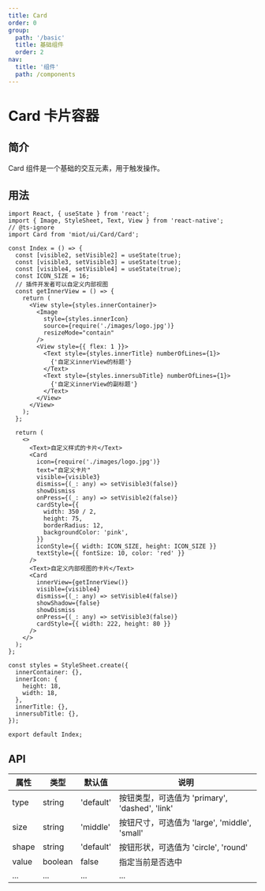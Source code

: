 ```yaml
---
title: Card
order: 0
group:
  path: '/basic'
  title: 基础组件
  order: 2
nav:
  title: '组件'
  path: /components
---
```


# Card 卡片容器

## 简介

Card 组件是一个基础的交互元素，用于触发操作。

## 用法

<!-- <code src="./index.tsx"></code> -->

```tsx
import React, { useState } from 'react';
import { Image, StyleSheet, Text, View } from 'react-native';
// @ts-ignore
import Card from 'miot/ui/Card/Card';

const Index = () => {
  const [visible2, setVisible2] = useState(true);
  const [visible3, setVisible3] = useState(true);
  const [visible4, setVisible4] = useState(true);
  const ICON_SIZE = 16;
  // 插件开发者可以自定义内部视图
  const getInnerView = () => {
    return (
      <View style={styles.innerContainer}>
        <Image
          style={styles.innerIcon}
          source={require('./images/logo.jpg')}
          resizeMode="contain"
        />
        <View style={{ flex: 1 }}>
          <Text style={styles.innerTitle} numberOfLines={1}>
            {'自定义innerView的标题'}
          </Text>
          <Text style={styles.innersubTitle} numberOfLines={1}>
            {'自定义innerView的副标题'}
          </Text>
        </View>
      </View>
    );
  };

  return (
    <>
      <Text>自定义样式的卡片</Text>
      <Card
        icon={require('./images/logo.jpg')}
        text="自定义卡片"
        visible={visible3}
        dismiss={(_: any) => setVisible3(false)}
        showDismiss
        onPress={(_: any) => setVisible2(false)}
        cardStyle={{
          width: 350 / 2,
          height: 75,
          borderRadius: 12,
          backgroundColor: 'pink',
        }}
        iconStyle={{ width: ICON_SIZE, height: ICON_SIZE }}
        textStyle={{ fontSize: 10, color: 'red' }}
      />
      <Text>自定义内部视图的卡片</Text>
      <Card
        innerView={getInnerView()}
        visible={visible4}
        dismiss={(_: any) => setVisible4(false)}
        showShadow={false}
        showDismiss
        onPress={(_: any) => setVisible3(false)}
        cardStyle={{ width: 222, height: 80 }}
      />
    </>
  );
};

const styles = StyleSheet.create({
  innerContainer: {},
  innerIcon: {
    height: 18,
    width: 18,
  },
  innerTitle: {},
  innersubTitle: {},
});

export default Index;
```

## API

| 属性  | 类型    | 默认值    | 说明                                           |
| ----- | ------- | --------- | ---------------------------------------------- |
| type  | string  | 'default' | 按钮类型，可选值为 'primary', 'dashed', 'link' |
| size  | string  | 'middle'  | 按钮尺寸，可选值为 'large', 'middle', 'small'  |
| shape | string  | 'default' | 按钮形状，可选值为 'circle', 'round'           |
| value | boolean | false     | 指定当前是否选中                               |
| ...   | ...     | ...       | ...                                            |
